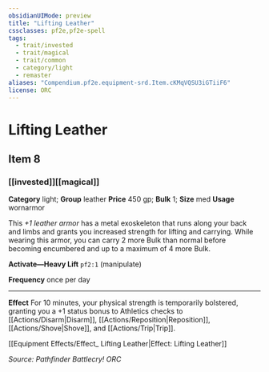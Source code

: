 ```yaml
---
obsidianUIMode: preview
title: "Lifting Leather"
cssclasses: pf2e,pf2e-spell
tags:
  - trait/invested
  - trait/magical
  - trait/common
  - category/light
  - remaster
aliases: "Compendium.pf2e.equipment-srd.Item.cKMqVQSU3iGTiiF6"
license: ORC
---
```

# Lifting Leather
## Item 8
### [[invested]][[magical]]

**Category** light; **Group** leather
**Price** 450 gp; 
**Bulk** 1; **Size** med
**Usage** wornarmor

This _+1 leather armor_ has a metal exoskeleton that runs along your back and limbs and grants you increased strength for lifting and carrying. While wearing this armor, you can carry 2 more Bulk than normal before becoming encumbered and up to a maximum of 4 more Bulk.

**Activate—Heavy Lift** `pf2:1` (manipulate)

**Frequency** once per day

* * *

**Effect** For 10 minutes, your physical strength is temporarily bolstered, granting you a +1 status bonus to Athletics checks to [[Actions/Disarm|Disarm]], [[Actions/Reposition|Reposition]], [[Actions/Shove|Shove]], and [[Actions/Trip|Trip]].

[[Equipment Effects/Effect_ Lifting Leather|Effect: Lifting Leather]]

*Source: Pathfinder Battlecry!*
*ORC*